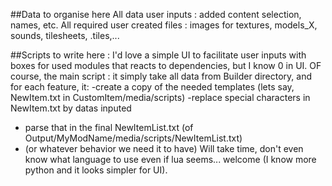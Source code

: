 ##Data to organise here
All data user inputs : added content selection, names, etc.
All required user created files : images for textures, models_X, sounds, tilesheets, .tiles,...


##Scripts to write here :
I'd love a simple UI to facilitate user inputs with boxes for used modules that reacts to dependencies,
but I know 0 in UI.
OF course, the main script : it simply take all data from Builder directory, and for each feature, it:
-create a copy of the needed templates (lets say, NewItem.txt in CustomItem/media/scripts)
-replace special characters in NewItem.txt by datas inputed
- parse that in the final NewItemList.txt (of Output/MyModName/media/scripts/NewItemList.txt)
- (or whatever behavior we need it to have)
Will take time, don't even know what language to use even if lua seems... welcome
  (I know more python and it looks simpler for UI).

